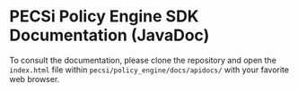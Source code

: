 # PECSi Policy Engine SDK Documentation (JavaDoc)

To consult the documentation, please clone the repository and open the `index.html` file within `pecsi/policy_engine/docs/apidocs/` with your favorite web browser.
